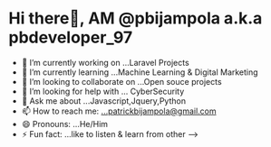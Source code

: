 # Hi there👋, AM @pbijampola a.k.a pbdeveloper_97

- 🔭 I’m currently working on ...Laravel Projects
- 🌱 I’m currently learning ...Machine Learning & Digital Marketing
- 👯 I’m looking to collaborate on ...Open souce projects
- 🤔 I’m looking for help with ... CyberSecurity
- 💬 Ask me about ...Javascript,Jquery,Python
- 📫 How to reach me: ...patrickbijampola@gmail.com
- 😄 Pronouns: ...He/Him
- ⚡ Fun fact: ...like to listen & learn from other
-->
